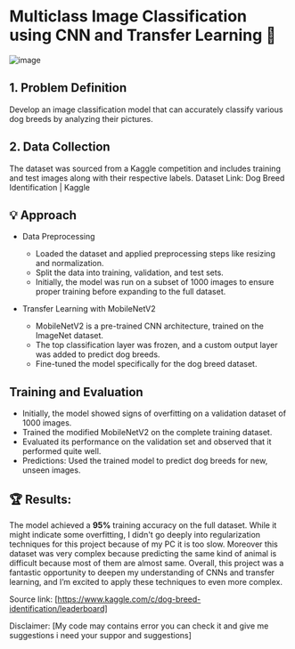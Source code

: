 # Multiclass Image Classification using CNN and Transfer Learning 🐾

![image](https://github.com/user-attachments/assets/f263144d-8217-48af-87cd-dec0550df33e)

## 1. Problem Definition
Develop an image classification model that can accurately classify various dog breeds by analyzing their pictures.
## 2. Data Collection
The dataset was sourced from a Kaggle competition and includes training and test images along with their respective labels.
Dataset Link: Dog Breed Identification | Kaggle
## 💡 Approach
* Data Preprocessing
    * Loaded the dataset and applied preprocessing steps like resizing and normalization.
    * Split the data into training, validation, and test sets.
    * Initially, the model was run on a subset of 1000 images to ensure proper training before expanding to the full dataset.

* Transfer Learning with MobileNetV2
    * MobileNetV2 is a pre-trained CNN architecture, trained on the ImageNet dataset.
    * The top classification layer was frozen, and a custom output layer was added to predict dog breeds.
    * Fine-tuned the model specifically for the dog breed dataset.

## Training and Evaluation
  * Initially, the model showed signs of overfitting on a validation dataset of 1000 images.
  * Trained the modified MobileNetV2 on the complete training dataset.
  * Evaluated its performance on the validation set and observed that it performed quite well.
  * Predictions: Used the trained model to predict dog breeds for new, unseen images.

## 🏆 Results:
The model achieved a **95%** training accuracy on the full dataset. While it might indicate some overfitting, I didn't go deeply into regularization techniques for this project because of my PC it is too slow. Moreover this dataset was very complex because predicting the same kind of animal is difficult because most of them are almost same. 
Overall, this project was a fantastic opportunity to deepen my understanding of CNNs and transfer learning, and I’m excited to apply these techniques to even more complex.

Source link: [https://www.kaggle.com/c/dog-breed-identification/leaderboard]



Disclaimer: [My code may contains error you can check it and give me suggestions i need your suppor and suggestions]
